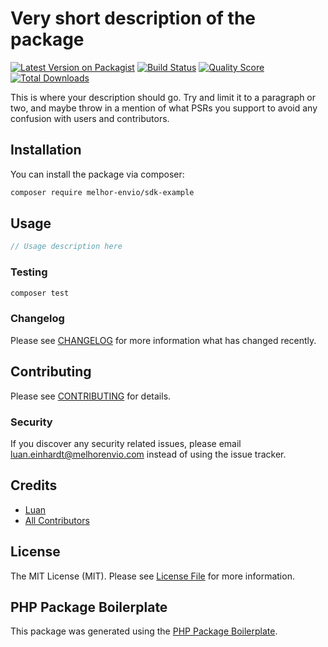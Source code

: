 # Very short description of the package

[![Latest Version on Packagist](https://img.shields.io/packagist/v/melhor-envio/sdk-example.svg?style=flat-square)](https://packagist.org/packages/melhor-envio/sdk-example)
[![Build Status](https://img.shields.io/travis/melhor-envio/sdk-example/master.svg?style=flat-square)](https://travis-ci.org/melhor-envio/sdk-example)
[![Quality Score](https://img.shields.io/scrutinizer/g/melhor-envio/sdk-example.svg?style=flat-square)](https://scrutinizer-ci.com/g/melhor-envio/sdk-example)
[![Total Downloads](https://img.shields.io/packagist/dt/melhor-envio/sdk-example.svg?style=flat-square)](https://packagist.org/packages/melhor-envio/sdk-example)

This is where your description should go. Try and limit it to a paragraph or two, and maybe throw in a mention of what PSRs you support to avoid any confusion with users and contributors.

## Installation

You can install the package via composer:

```bash
composer require melhor-envio/sdk-example
```

## Usage

``` php
// Usage description here
```

### Testing

``` bash
composer test
```

### Changelog

Please see [CHANGELOG](CHANGELOG.md) for more information what has changed recently.

## Contributing

Please see [CONTRIBUTING](CONTRIBUTING.md) for details.

### Security

If you discover any security related issues, please email luan.einhardt@melhorenvio.com instead of using the issue tracker.

## Credits

- [Luan](https://github.com/melhor-envio)
- [All Contributors](../../contributors)

## License

The MIT License (MIT). Please see [License File](LICENSE.md) for more information.

## PHP Package Boilerplate

This package was generated using the [PHP Package Boilerplate](https://laravelpackageboilerplate.com).